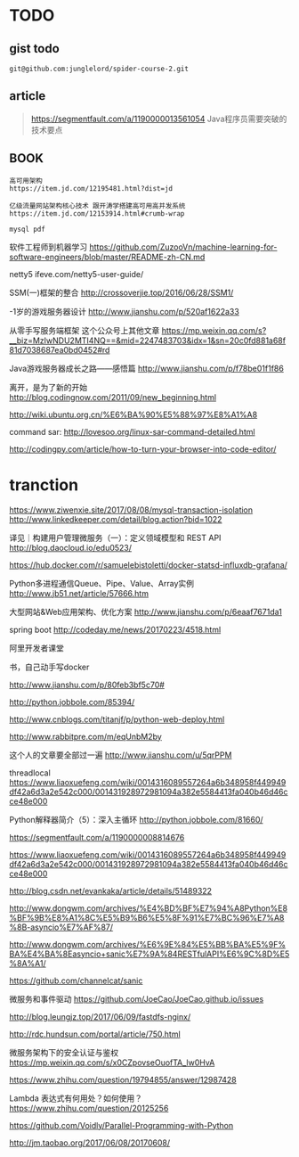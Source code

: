 # TODO

## gist todo
```
git@github.com:junglelord/spider-course-2.git
```

## article
> https://segmentfault.com/a/1190000013561054  Java程序员需要突破的技术要点  

## BOOK
```
高可用架构
https://item.jd.com/12195481.html?dist=jd

亿级流量网站架构核心技术 跟开涛学搭建高可用高并发系统
https://item.jd.com/12153914.html#crumb-wrap

mysql pdf
```

软件工程师到机器学习
https://github.com/ZuzooVn/machine-learning-for-software-engineers/blob/master/README-zh-CN.md

netty5
ifeve.com/netty5-user-guide/

SSM(一)框架的整合
http://crossoverjie.top/2016/06/28/SSM1/

-1岁的游戏服务器设计
http://www.jianshu.com/p/520af1622a33

从零手写服务端框架           这个公众号上其他文章
https://mp.weixin.qq.com/s?__biz=MzIwNDU2MTI4NQ==&mid=2247483703&idx=1&sn=20c0fd881a68f81d7038687ea0bd0452#rd

Java游戏服务器成长之路——感悟篇
http://www.jianshu.com/p/f78be01f1f86

离开，是为了新的开始
http://blog.codingnow.com/2011/09/new_beginning.html

http://wiki.ubuntu.org.cn/%E6%BA%90%E5%88%97%E8%A1%A8

command sar: http://lovesoo.org/linux-sar-command-detailed.html

http://codingpy.com/article/how-to-turn-your-browser-into-code-editor/

# tranction
https://www.ziwenxie.site/2017/08/08/mysql-transaction-isolation
http://www.linkedkeeper.com/detail/blog.action?bid=1022


译见｜构建用户管理微服务（一）：定义领域模型和 REST API
http://blog.daocloud.io/edu0523/

https://hub.docker.com/r/samuelebistoletti/docker-statsd-influxdb-grafana/

Python多进程通信Queue、Pipe、Value、Array实例
http://www.jb51.net/article/57666.htm

大型网站&Web应用架构、优化方案
http://www.jianshu.com/p/6eaaf7671da1

spring boot
http://codeday.me/news/20170223/4518.html

阿里开发者课堂

书，自己动手写docker

http://www.jianshu.com/p/80feb3bf5c70#

http://python.jobbole.com/85394/

http://www.cnblogs.com/titanjf/p/python-web-deploy.html

http://www.rabbitpre.com/m/eqUnbM2by

这个人的文章要全部过一遍
http://www.jianshu.com/u/5qrPPM

threadlocal
https://www.liaoxuefeng.com/wiki/0014316089557264a6b348958f449949df42a6d3a2e542c000/001431928972981094a382e5584413fa040b46d46cce48e000

Python解释器简介（5）：深入主循环
http://python.jobbole.com/81660/

https://segmentfault.com/a/1190000008814676

https://www.liaoxuefeng.com/wiki/0014316089557264a6b348958f449949df42a6d3a2e542c000/001431928972981094a382e5584413fa040b46d46cce48e000

http://blog.csdn.net/evankaka/article/details/51489322

http://www.dongwm.com/archives/%E4%BD%BF%E7%94%A8Python%E8%BF%9B%E8%A1%8C%E5%B9%B6%E5%8F%91%E7%BC%96%E7%A8%8B-asyncio%E7%AF%87/

http://www.dongwm.com/archives/%E6%9E%84%E5%BB%BA%E5%9F%BA%E4%BA%8Easyncio+sanic%E7%9A%84RESTfulAPI%E6%9C%8D%E5%8A%A1/

https://github.com/channelcat/sanic

微服务和事件驱动
https://github.com/JoeCao/JoeCao.github.io/issues

http://blog.leungjz.top/2017/06/09/fastdfs-nginx/

http://rdc.hundsun.com/portal/article/750.html

微服务架构下的安全认证与鉴权
https://mp.weixin.qq.com/s/x0CZpovseOuofTA_lw0HvA

https://www.zhihu.com/question/19794855/answer/12987428

Lambda 表达式有何用处？如何使用？
https://www.zhihu.com/question/20125256

https://github.com/Voidly/Parallel-Programming-with-Python

http://jm.taobao.org/2017/06/08/20170608/
